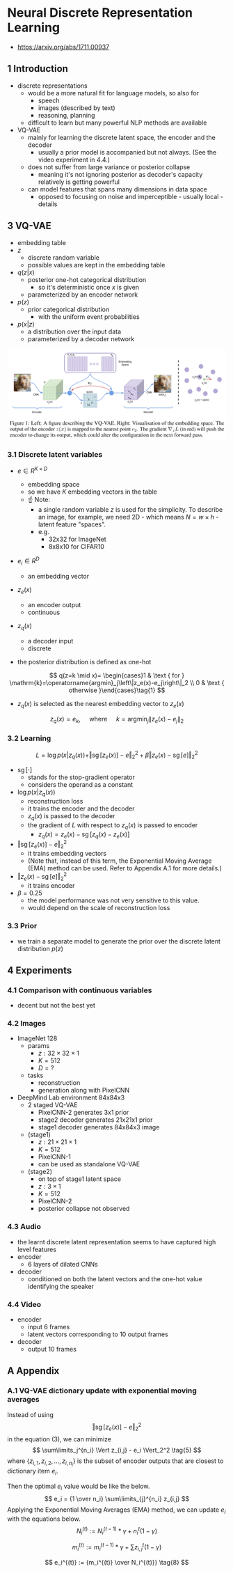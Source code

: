 # Neural Discrete Representation Learning

- https://arxiv.org/abs/1711.00937

## 1 Introduction

- discrete representations
  - would be a more natural fit for language models, so also for
    - speech
    - images (described by text)
    - reasoning, planning
  - difficult to learn but many powerful NLP methods are available
- VQ-VAE
  - mainly for learning the discrete latent space, the encoder and the decoder
    - usually a prior model is accompanied but not always. (See the video experiment in 4.4.)
  - does not suffer from large variance or posterior collapse
    - meaning it's not ignoring posterior as decoder's capacity relatively is getting powerful
  - can model features that spans many dimensions in data space
    - opposed to focusing on noise and imperceptible - usually local - details

## 3 VQ-VAE

- embedding table
- $z$
  - discrete random variable
  - possible values are kept in the embedding table
- $q(z|x)$
  - posterior one-hot categorical distribution
    - so it's deterministic once $x$ is given
  - parameterized by an encoder network
- $p(z)$
  - prior categorical distribution
    - with the uniform event probabilities
- $p(x|z)$
  - a distribution over the input data
  - parameterized by a decoder network

![image-20221209161836035](./assets/image-20221209161836035.png)

### 3.1 Discrete latent variables

- $e \in R^{K \times D}$
  - embedding space
  - so we have $K$ embedding vectors in the table
  - ☝️ Note:
    - a single random variable $z$ is used for the simplicity. To describe an image, for example, we need 2D - which means $N = w \times h$ - latent feature "spaces".
    - e.g.
      - 32x32 for ImageNet
      - 8x8x10 for CIFAR10
- $e_i \in R^D$
  - an embedding vector
- $z_e(x)$
  - an encoder output
  - continuous
- $z_q(x)$
  - a decoder input
  - discrete

- the posterior distribution is defined as one-hot

$$
q(z=k \mid x)= \begin{cases}1 & \text { for } \mathrm{k}=\operatorname{argmin}_j\left\|z_e(x)-e_j\right\|_2 \\ 0 & \text { otherwise }\end{cases}\tag{1}
$$

- $z_q(x)$ is selected as the nearest embedding vector to $z_e(x)$

$$
z_q(x)=e_k, \quad \text { where } \quad k=\operatorname{argmin}_j\left\|z_e(x)-e_j\right\|_2\tag{2}
$$

### 3.2 Learning

$$
L = \log p(x|z_q(x)) + \Vert \operatorname{sg} [ z_e(x)] - e \Vert_2^2 + \beta \Vert z_e(x) - \operatorname{sg}[e]\Vert_2^2
$$

- $\operatorname{sg}[\cdot]$
  - stands for the stop-gradient operator
  - considers the operand as a constant
- $\log p(x|z_q(x))$
  - reconstruction loss
  - it trains the encoder and the decoder
  - $z_q(x)$ is passed to the decoder
  - the gradient of $L$ with respect to $z_q(x)$ is passed to encoder
    - $z_q(x) = z_e(x) - \operatorname{sg}[z_q(x) - z_e(x)]$
- $\Vert \operatorname{sg} [ z_e(x)] - e \Vert_2^2$
  - it trains embedding vectors
  - (Note that, instead of this term, the Exponential Moving Average (EMA) method can be used. Refer to Appendix A.1 for more details.)
- $\Vert z_e(x) - \operatorname{sg}[e]\Vert_2^2$
  - it trains encoder
- $\beta = 0.25$
  - the model performance was not very sensitive to this value.
  - would depend on the scale of reconstruction loss

### 3.3 Prior

- we train a separate model to generate the prior over the discrete latent distribution $p(z)$

## 4 Experiments

### 4.1 Comparison with continuous variables

- decent but not the best yet

### 4.2 Images

- ImageNet 128
  - params
    - $z: 32 \times 32 \times 1$
    - $K=512$
    - $D=?$
  - tasks
    - reconstruction
    - generation along with PixelCNN
- DeepMind Lab environment 84x84x3
  - 2 staged VQ-VAE
    - PixelCNN-2 generates 3x1 prior
    - stage2 decoder generates 21x21x1 prior
    - stage1 decoder generates 84x84x3 image
  - (stage1)
    - $z: 21 \times 21 \times 1$
    - $K = 512$
    - PixelCNN-1
    - can be used as standalone VQ-VAE
  - (stage2)
    - on top of stage1 latent space
    - $z: 3 \times 1$
    - $K = 512$
    - PixelCNN-2
    - posterior collapse not observed

### 4.3 Audio

- the learnt discrete latent representation seems to have captured high level features
- encoder
  - 6 layers of dilated CNNs
- decoder
  - conditioned on both the latent vectors and the one-hot value identifying the speaker

### 4.4 Video

- encoder
  - input 6 frames
  - latent vectors corresponding to 10 output frames
- decoder
  - output 10 frames

## A Appendix

### A.1 VQ-VAE dictionary update with exponential moving averages

Instead of using
$$
\Vert \operatorname{sg}[z_e(x)] - e\Vert_2^2 \tag{4}
$$
in the equation (3), we can minimize
$$
\sum\limits_j^{n_i} \Vert z_{i,j} - e_i \Vert_2^2 \tag{5}
$$
where $\{ z_{i,1},z_{i,2}, ..., z_{i,n_i}\}$ is the subset of encoder outputs that are closest to dictionary item $e_i$.

Then the optimal $e_i$ value would be like the below.
$$
e_i = {1 \over n_i} \sum\limits_{j}^{n_i} z_{i,j}
$$
Applying the Exponential Moving Averages (EMA) method, we can update $e_i$ with the equations below.
$$
N_i^{(t)}:= N_i^{(t-1)}*\gamma + n_i^{t}(1-\gamma) \tag{6}
$$

$$
m_i^{(t)}:= m_i^{(t-1)}*\gamma + \sum z_{i, j}^{t}(1-\gamma) \tag{7}
$$

$$
e_i^{(t)} := {m_i^{(t)} \over N_i^{(t)}} \tag{8}
$$
